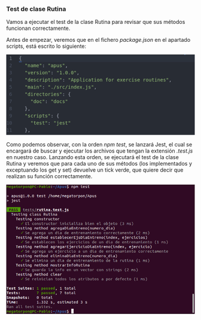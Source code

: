 ### Test de clase Rutina

Vamos a ejecutar el test de la clase Rutina para revisar que sus métodos funcionan correctamente.

Antes de empezar, veremos que en el fichero *package.json* en el apartado scripts, está escrito lo siguiente:

![scripts](https://github.com/Megatorpon/Apus/blob/main/docs/img/scripts_json.png)

Como podemos observar, con la orden *npm test*, se lanzará Jest, el cual se encargará de buscar y ejecutar los archivos que tengan la extensión
*.test.js* en nuestro caso. Lanzando esta orden, se ejecutará el test de la clase Rutina y veremos que para cada uno de sus métodos (los
implementados y exceptuando los get y set) devuelve un tick verde, que quiere decir que realizan su función correctamente.

![rutina_passed](https://github.com/Megatorpon/Apus/blob/main/docs/img/rutina_tests_passed.png)
